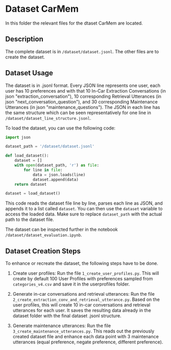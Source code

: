 # Dataset CarMem

In this folder the relevant files for the dtaset CarMem are located.

## Description

The complete dataset is in `/dataset/dataset.jsonl`.
The other files are to create the dataset.

## Dataset Usage

The dataset is in .jsonl format.
Every JSON line represents one user, each user has 10 preferences and with that 10 In-Car Extraction Conversations (in json "extraction_conversation"), 10 corresponding Retrieval Utterances (in json "next_conversation_question"), and 30 corresponding Maintenance Utterances (in json "maintenance_questions").
The JSON in each line has the same structure which can be seen representatively for one line in `/dataset/dataset_line_structure.jsonl`.

To load the dataset, you can use the following code:

```python
import json

dataset_path = '/dataset/dataset.jsonl'

def load_dataset():
    dataset = []
    with open(dataset_path, 'r') as file:
        for line in file:
            data = json.loads(line)
            dataset.append(data)
    return dataset

dataset = load_dataset()
```
This code reads the dataset file line by line, parses each line as JSON, and appends it to a list called `dataset`. You can then use the `dataset` variable to access the loaded data.
Make sure to replace `dataset_path` with the actual path to the dataset file.

The dataset can be inspected further in the notebook `/dataset/dataset_evaluation.ipynb`.

## Dataset Creation Steps

To enhance or recreate the dataset, the following steps have to be done.

1. Create user profiles: Run the file `1_create_user_profiles.py`. This will create by default 100 User Profiles with preferences sampled from `categories_v4.csv` and save it in the userprofiles folder.

2. Generate in-car conversations and retrieval utterances: Run the file `2_create_extraction_conv_and_retrieval_utterance.py`. Based on the user profiles, this will create 10 in-car conversations and retrieval utterances for each user. It saves the resulting data already in the dataset folder with the final dataset .jsonl structure.

3. Generate maintenance utterances: Run the file `3_create_maintenance_utterances.py`. This reads out the previously created dataset file and enhance each data point with 3 maintenance utterances (equal preference, negate preference, different preference).


